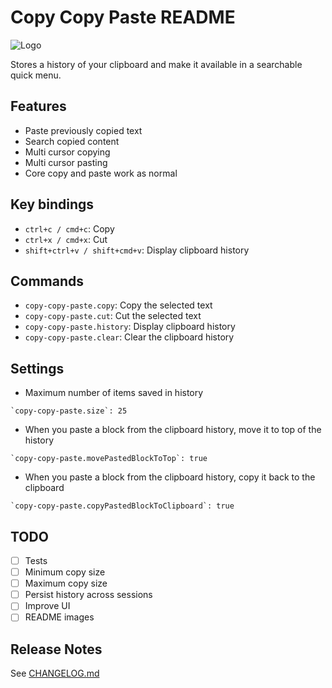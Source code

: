 # Copy Copy Paste README

![Logo](images/icon.png "Copy Copy Paste Logo")

Stores a history of your clipboard and make it available in a searchable quick menu.

## Features

- Paste previously copied text
- Search copied content
- Multi cursor copying
- Multi cursor pasting
- Core copy and paste work as normal

## Key bindings

- `ctrl+c / cmd+c`: Copy
- `ctrl+x / cmd+x`: Cut
- `shift+ctrl+v / shift+cmd+v`: Display clipboard history

## Commands

- `copy-copy-paste.copy`: Copy the selected text
- `copy-copy-paste.cut`: Cut the selected text
- `copy-copy-paste.history`: Display clipboard history
- `copy-copy-paste.clear`: Clear the clipboard history

## Settings

- Maximum number of items saved in history

```
`copy-copy-paste.size`: 25
```

- When you paste a block from the clipboard history, move it to top of the history

```
`copy-copy-paste.movePastedBlockToTop`: true
```

- When you paste a block from the clipboard history, copy it back to the clipboard

```
`copy-copy-paste.copyPastedBlockToClipboard`: true
```

## TODO

- [ ] Tests
- [ ] Minimum copy size
- [ ] Maximum copy size
- [ ] Persist history across sessions
- [ ] Improve UI
- [ ] README images

## Release Notes

See [CHANGELOG.md]()
